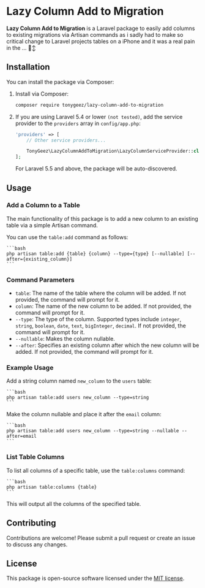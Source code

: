 # Lazy Column Add to Migration

**Lazy Column Add to Migration** is a Laravel package to easily add columns to existing migrations via Artisan commands as i sadly had to make so critical change to Laravel projects tables on a iPhone and it was a real pain in the ... 🙂‍↕️

## Installation

You can install the package via Composer:

1. Install via Composer:

    ```bash
    composer require tonygeez/lazy-column-add-to-migration
    ```

3. If you are using Laravel 5.4 or lower ```(not tested)```, add the service provider to the `providers` array in `config/app.php`:

    ```php
    'providers' => [
        // Other service providers...

        TonyGeez\LazyColumnAddToMigration\LazyColumnServiceProvider::class,
    ];
    ```

    For Laravel 5.5 and above, the package will be auto-discovered.

## Usage

### Add a Column to a Table

The main functionality of this package is to add a new column to an existing table via a simple Artisan command.

You can use the `table:add` command as follows:

    ```bash
    php artisan table:add {table} {column} --type={type} [--nullable] [--after={existing_column}]
    ```

### Command Parameters

- `table`: The name of the table where the column will be added. If not provided, the command will prompt for it.
- `column`: The name of the new column to be added. If not provided, the command will prompt for it.
- `--type`: The type of the column. Supported types include `integer`, `string`, `boolean`, `date`, `text`, `bigInteger`, `decimal`. If not provided, the command will prompt for it.
- `--nullable`: Makes the column nullable.
- `--after`: Specifies an existing column after which the new column will be added. If not provided, the command will prompt for it.

### Example Usage

Add a string column named `new_column` to the `users` table:

    ```bash
    php artisan table:add users new_column --type=string
    ```

Make the column nullable and place it after the `email` column:

    ```bash
    php artisan table:add users new_column --type=string --nullable --after=email
    ```

### List Table Columns

To list all columns of a specific table, use the `table:columns` command:

    ```bash
    php artisan table:columns {table}
    ```

This will output all the columns of the specified table.

## Contributing

Contributions are welcome! Please submit a pull request or create an issue to discuss any changes.

## License

This package is open-source software licensed under the [MIT license](https://opensource.org/licenses/MIT).
